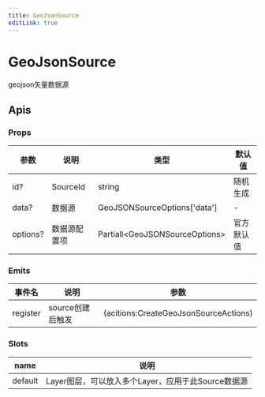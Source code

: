 ```yaml
---
title: GeoJsonSource
editLink: true
---
```


# GeoJsonSource

geojson矢量数据源




## Apis

### Props

| 参数     | 说明         | 类型                                 | 默认值     |
| -------- | ------------ | ------------------------------------ | ---------- |
| id?      | SourceId     | string                               | 随机生成   |
| data?    | 数据源       | GeoJSONSourceOptions['data']         | -          |
| options? | 数据源配置项 | Partiall&lt;GeoJSONSourceOptions&gt; | 官方默认值 |

### Emits

| 事件名   | 说明             | 参数                                  |
| -------- | ---------------- | ------------------------------------- |
| register | source创建后触发 | (acitions:CreateGeoJsonSourceActions) |

### Slots

| name    | 说明                                               |
| ------- | -------------------------------------------------- |
| default | Layer图层，可以放入多个Layer，应用于此Source数据源 |

